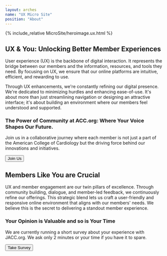 ```yaml
---
layout: arches
name: "UX Micro Site"
position: "About"
---
```


{% include_relative MicroSite/heroimage.ux.html %}

<div class="relative isolation_isolate grid  columns_4:md columns_5:lg columns_2 p-t_5:lg p-t_4 m-x_n4">
  <div zone-label="main-content" class="reading-typography  col-start_start col-end_3:md col-end_4:lg col-end_end p-x_5:lg p-x_4">
    <h2>UX &amp; You: Unlocking Better Member Experiences</h2>
    <p>User experience (UX) is the backbone of digital interaction. It represents the bridge between our members and the information, resources, and tools they need. By focusing on UX, we ensure that our online platforms are intuitive, efficient, and rewarding to use.</p>
    <p>Through UX enhancements, we're constantly refining our digital presence. We're dedicated to minimizing hurdles and enhancing ease-of-use. It's about more than just streamlining navigation or designing an attractive interface; it's about building an environment where our members feel understood and supported.</p>
  </div>
  <div class="relative col-start_n3:md col-start_start col-end_end font_n1 font_0:lg">
    <div data-item="cta-overlay" class="bg_primary-n2 br_round c_white color_inherit shadow_overlap-light m-x_4 m-x_5:lg p_4 p_5:lg reading-typography relative z_1">
      <h3 data-item="cta-title" class="font_medium">The Power of Community at ACC.org: Where Your Voice Shapes Our Future.</h3>
      <p data-item="cta-description" class="font-size_up lh_2">Join us in a collaborative journey where each member is not just a part of the American College of Cardiology but the driving force behind our innovations and initiatives.</p>
      <div class="grid justify_center">
        <button class="btn btn-secondary capitalize">Join Us</button>
      </div>
    </div>
  </div>
</div>
<div class="relative isolation_isolate grid columns_4:md columns_5:lg columns_2 p-t_5:lg p-t_4 m-x_n4">
  <div zone-label="main-content" class="reading-typography  col-start_start col-end_3:md col-end_4:lg col-end_end p-x_5:lg p-x_4 m-b_5:lg m-b_4">
    <h2>Members Like You are Crucial</h2>
    <p>UX and member engagement are our twin pillars of excellence. Through community building, dialogue, and member-led feedback, we continuously refine our offerings. This strategic blend lets us craft a user-friendly and responsive online environment that aligns with our members' needs. We believe this is the secret to delivering a standout member experience.</p>
  </div>
  <div class="relative col-start_n3:md col-start_start col-end_end font_n1 font_0:lg">
    <div data-item="cta-overlay" class="bg_accent-n2 br_round c_white color_inherit shadow_overlap-light m-x_4 m-x_5:lg p_4 p_5:lg reading-typography relative z_1">
      <h3 data-item="cta-title" class="font_medium">Your Opinion is Valuable and so is Your Time</h3>
      <p data-item="cta-description" class="font-size_up lh_2">We are currently running a short survey about your experience with JACC.org.  We ask only 2 minutes or your time if you have it to spare.</p>
      <div class="grid justify_center">
        <button class="btn btn-secondary capitalize">Take Survey</button>
      </div>
    </div>
  </div>
</div>
<!-- <h2 class="c_primary-n1 flex flex_column flex_row:md font_display font_medium m_0 p-y_5:md p-y_4 p-x_4">
  <span class="flex_auto grid">
    <span class="br-t_1 br-tl_radius br_inherit br_solid self_center"></span>
  </span>
  <span class="flex_auto flex_shrink p-x_4 p-x_5:lg lh_1 text_center">
    Users are the Center of it All
  </span>
  <span class="flex_auto grid">
    <span class="br_primary-1 br-tl_radius br-t_1 br_solid br_inherit self_center"></span>
  </span>
</h2>
<div class="relative isolation_isolate grid columns_4:md columns_5:lg columns_2 p-t_5:lg p-t_4 m-x_n4">
  <div class="relative col-end_n3:md col-end_n4:lg col-start_start col-end_end font_n1 font_0:lg">
    <div class="grid columns_6 rows_4 gap_4 p-x_5:lg p-x_4 max-w_30 m_auto" style="">
      <img
        class="shadow_overlap-light br_round w_100 row-start_start:md row-end_end:md col-start_start:md col-end_3:md row-start_3 row-end_end col-start_start col-end_5 br-tr_square self_center:md gird"
        src="{{ 'assets/images/MicroSite/Doctor1.png' | relative_url }}"
        alt="">
      <img
        class="shadow_overlap-light br_round w_100 row-start_start row-end_3 col-start_3:md col-end_end:md  col-start_2 col-end_n2 self_end br-tl_square br-br_square grid transform_4"
        src="{{ 'assets/images/MicroSite/Doctor2.png' | relative_url }}"
        alt="">
      <img
        class="shadow_overlap-light br_round w_100 row-start_3 row-end_end col-start_3:md col-end_6:md col-start_5 col-end_end self_start br-br_square  br-tl_square grid"
        src="{{ 'assets/images/MicroSite/Doctor3.png' | relative_url }}"
        alt="">
    </div>
  </div>
  <div zone-label="main-content" class="reading-typography  col-start_start col-start_n3:md col-start_n4:lg col-end_end p-x_5:lg p-x_4 m-b_5:lg m-b_4">
    <h2>Behavior-Informed Solution</h2>
    <p>Our user-centric design process begins by studying user behavior patterns. This crucial first step guides our initial design strategies, ensuring they align closely with how our members interact with our platform. Importantly, our members' involvement doesn't end here. Their input and experiences continue to shape and impact the decisions made by our User Experience (UX) team. Whether it's through the creation of diverse member personas, contributing direct feedback, or enhancing overall user satisfaction, each member plays a crucial role in our design process. This collaborative and iterative approach ensures our design remains dynamic, relevant, and deeply user-centric.</p>
    <p>We recognize that your time is invaluable, and we're committed to making your interaction with ACC as efficient and fruitful as possible. Even with a busy schedule, there are three simple yet powerful ways you can help shape our user-centric designs: contributing to our behavior-informed solutions, participating in the creation of member personas, and providing feedback to enhance user satisfaction. Each step is a testament to our belief that the best user experience is built together, with our members leading the way.</p>
  </div>
</div>
<div class="bg_black-3 m-x_n4 p_4 grid columns_3 gap_4"></div> -->